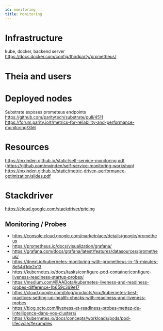 ```yaml
---
id: monitoring
title: Monitoring
---
```


# Infrastructure

kube, docker, backend server
https://docs.docker.com/config/thirdparty/prometheus/

# Theia and users

# Deployed nodes

Substrate exposes prometeus endpoints
https://github.com/paritytech/substrate/pull/4511
https://forum.parity.io/t/metrics-for-reliability-and-performance-monitoring/356


# Resources

https://mxinden.github.io/static/self-service-monitoring.pdf (https://github.com/mxinden/self-service-monitoring-workshop)
https://mxinden.github.io/static/metric-driven-performance-optimization/slides.pdf

# Stackdriver

https://cloud.google.com/stackdriver/pricing

## Monitoring / Probes

* https://console.cloud.google.com/marketplace/details/google/prometheus
* https://prometheus.io/docs/visualization/grafana/
* https://grafana.com/docs/grafana/latest/features/datasources/prometheus/
* https://itnext.io/kubernetes-monitoring-with-prometheus-in-15-minutes-8e54d1de2e13
* https://kubernetes.io/docs/tasks/configure-pod-container/configure-liveness-readiness-startup-probes/
* https://medium.com/@AADota/kubernetes-liveness-and-readiness-probes-difference-1b659c369e17
* https://cloud.google.com/blog/products/gcp/kubernetes-best-practices-setting-up-health-checks-with-readiness-and-liveness-probes
* https://blog.octo.com/liveness-et-readiness-probes-mettez-de-lintelligence-dans-vos-clusters/
* https://kubernetes.io/docs/concepts/workloads/pods/pod-lifecycle/#examples

